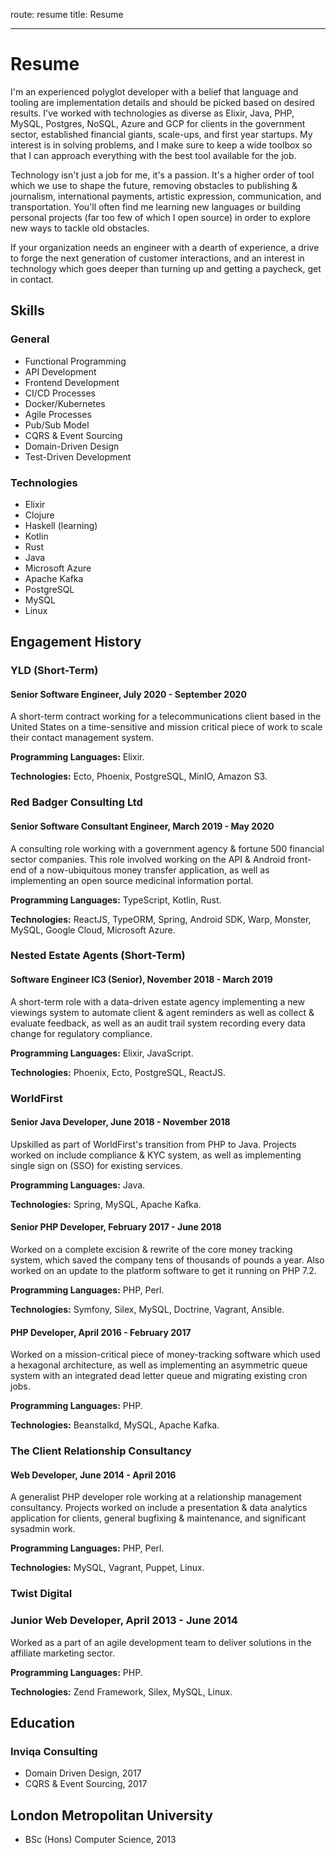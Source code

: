 route: resume
title: Resume

---

# Resume

I'm an experienced polyglot developer with a belief that language and tooling are implementation details 
and should be picked based on desired results. I've worked with technologies as diverse as Elixir, 
Java, PHP, MySQL, Postgres, NoSQL, Azure and GCP for clients in the government sector, established 
financial giants, scale-ups, and first year startups. My interest is in solving problems, and I make 
sure to keep a wide toolbox so that I can approach everything with the best tool available for the job.

Technology isn't just a job for me, it's a passion. It's a higher order of tool which we use to shape 
the future, removing obstacles to publishing & journalism, international payments, artistic expression, 
communication, and transportation. You'll often find me learning new languages or building personal 
projects (far too few of which I open source) in order to explore new ways to tackle old obstacles.

If your organization needs an engineer with a dearth of experience, a drive to forge the next generation
of customer interactions, and an interest in technology which goes deeper than turning up and getting a 
paycheck, get in contact.

## Skills

### General

- Functional Programming
- API Development
- Frontend Development
- CI/CD Processes
- Docker/Kubernetes
- Agile Processes
- Pub/Sub Model
- CQRS & Event Sourcing
- Domain-Driven Design
- Test-Driven Development

### Technologies

- Elixir
- Clojure
- Haskell (learning)
- Kotlin
- Rust
- Java
- Microsoft Azure
- Apache Kafka
- PostgreSQL
- MySQL
- Linux

## Engagement History

### YLD (Short-Term)

#### Senior Software Engineer, July 2020 - September 2020

A short-term contract working for a telecommunications client based in the United States on a time-sensitive 
and mission critical piece of work to scale their contact management system.

**Programming Languages:** Elixir.

**Technologies:** Ecto, Phoenix, PostgreSQL, MinIO, Amazon S3.

### Red Badger Consulting Ltd

#### Senior Software Consultant Engineer, March 2019 - May 2020

A consulting role working with a government agency & fortune 500 financial sector companies. This role involved 
working on the API & Android front-end of a now-ubiquitous money transfer application, as well as implementing 
an open source medicinal information portal.

**Programming Languages:** TypeScript, Kotlin, Rust.

**Technologies:** ReactJS, TypeORM, Spring, Android SDK, Warp, Monster, MySQL, Google Cloud, Microsoft Azure.

### Nested Estate Agents (Short-Term)

#### Software Engineer IC3 (Senior), November 2018 - March 2019

A short-term role with a data-driven estate agency implementing a new viewings system to automate client & 
agent reminders as well as collect & evaluate feedback, as well as an audit trail system recording every 
data change for regulatory compliance.

**Programming Languages:** Elixir, JavaScript.

**Technologies:** Phoenix, Ecto, PostgreSQL, ReactJS.

### WorldFirst

#### Senior Java Developer, June 2018 - November 2018

Upskilled as part of WorldFirst's transition from PHP to Java. Projects worked on include compliance & KYC 
system, as well as implementing single sign on (SSO) for existing services.

**Programming Languages:** Java.

**Technologies:** Spring, MySQL, Apache Kafka.

#### Senior PHP Developer, February 2017 - June 2018

Worked on a complete excision & rewrite of the core money tracking system, which saved the company tens of
thousands of pounds a year. Also worked on an update to the platform software to get it running on PHP 7.2.

**Programming Languages:** PHP, Perl.

**Technologies:** Symfony, Silex, MySQL, Doctrine, Vagrant, Ansible.

#### PHP Developer, April 2016 - February 2017

Worked on a mission-critical piece of money-tracking software which used a hexagonal architecture, as well 
as implementing an asymmetric queue system with an integrated dead letter queue and migrating existing 
cron jobs.

**Programming Languages:** PHP.

**Technologies:** Beanstalkd, MySQL, Apache Kafka.

### The Client Relationship Consultancy

#### Web Developer, June 2014 - April 2016

A generalist PHP developer role working at a relationship management consultancy. Projects worked on 
include a presentation & data analytics application for clients, general bugfixing & maintenance, and 
significant sysadmin work.

**Programming Languages:** PHP, Perl.

**Technologies:** MySQL, Vagrant, Puppet, Linux.

### Twist Digital

### Junior Web Developer, April 2013 - June 2014

Worked as a part of an agile development team to deliver solutions in the affiliate marketing sector.

**Programming Languages:** PHP.

**Technologies:** Zend Framework, Silex, MySQL, Linux.

## Education

### Inviqa Consulting

- Domain Driven Design, 2017
- CQRS & Event Sourcing, 2017

## London Metropolitan University

- BSc (Hons) Computer Science, 2013
